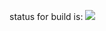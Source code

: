 status for build is: <img src="https://dev.azure.com/cph-gm/HotelSystem/_apis/build/status/HotelSystem?branchName=master"/>
